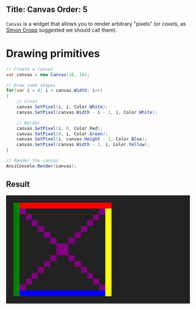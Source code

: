Title: Canvas
Order: 5
---

`Canvas` is a widget that allows you to render arbitrary "pixels" 
(or _coxels_, as [Simon Cropp](https://twitter.com/SimonCropp/status/1331554791726534657?s=20) 
suggested we should call them).

# Drawing primitives

```csharp
// Create a canvas
var canvas = new Canvas(16, 16);

// Draw some shapes
for(var i = 0; i < canvas.Width; i++)
{
    // Cross
    canvas.SetPixel(i, i, Color.White);
    canvas.SetPixel(canvas.Width - i - 1, i, Color.White);

    // Border
    canvas.SetPixel(i, 0, Color.Red);
    canvas.SetPixel(0, i, Color.Green);
    canvas.SetPixel(i, canvas.Height - 1, Color.Blue);
    canvas.SetPixel(canvas.Width - 1, i, Color.Yellow);
}

// Render the canvas
AnsiConsole.Render(canvas);
```

## Result

<pre style="font-size:100%;font-family:consolas,'Courier New',monospace;line-height: normal; padding: 0px;background-color: #222222; padding: 20px;">
<span style="background-color: #008000">  </span><span style="background-color: #FF0000">                              </span>
<span style="background-color: #008000">  </span><span style="background-color: #800080">  </span><span>                        </span><span style="background-color: #800080">  </span><span style="background-color: #FFFF00">  </span>
<span style="background-color: #008000">  </span><span>  </span><span style="background-color: #800080">  </span><span>                    </span><span style="background-color: #800080">  </span><span>  </span><span style="background-color: #FFFF00">  </span>
<span style="background-color: #008000">  </span><span>    </span><span style="background-color: #800080">  </span><span>                </span><span style="background-color: #800080">  </span><span>    </span><span style="background-color: #FFFF00">  </span>
<span style="background-color: #008000">  </span><span>      </span><span style="background-color: #800080">  </span><span>            </span><span style="background-color: #800080">  </span><span>      </span><span style="background-color: #FFFF00">  </span>
<span style="background-color: #008000">  </span><span>        </span><span style="background-color: #800080">  </span><span>        </span><span style="background-color: #800080">  </span><span>        </span><span style="background-color: #FFFF00">  </span>
<span style="background-color: #008000">  </span><span>          </span><span style="background-color: #800080">  </span><span>    </span><span style="background-color: #800080">  </span><span>          </span><span style="background-color: #FFFF00">  </span>
<span style="background-color: #008000">  </span><span>            </span><span style="background-color: #800080">    </span><span>            </span><span style="background-color: #FFFF00">  </span>
<span style="background-color: #008000">  </span><span>            </span><span style="background-color: #800080">    </span><span>            </span><span style="background-color: #FFFF00">  </span>
<span style="background-color: #008000">  </span><span>          </span><span style="background-color: #800080">  </span><span>    </span><span style="background-color: #800080">  </span><span>          </span><span style="background-color: #FFFF00">  </span>
<span style="background-color: #008000">  </span><span>        </span><span style="background-color: #800080">  </span><span>        </span><span style="background-color: #800080">  </span><span>        </span><span style="background-color: #FFFF00">  </span>
<span style="background-color: #008000">  </span><span>      </span><span style="background-color: #800080">  </span><span>            </span><span style="background-color: #800080">  </span><span>      </span><span style="background-color: #FFFF00">  </span>
<span style="background-color: #008000">  </span><span>    </span><span style="background-color: #800080">  </span><span>                </span><span style="background-color: #800080">  </span><span>    </span><span style="background-color: #FFFF00">  </span>
<span style="background-color: #008000">  </span><span>  </span><span style="background-color: #800080">  </span><span>                    </span><span style="background-color: #800080">  </span><span>  </span><span style="background-color: #FFFF00">  </span>
<span style="background-color: #008000">  </span><span style="background-color: #800080">  </span><span>                        </span><span style="background-color: #800080">  </span><span style="background-color: #FFFF00">  </span>
<span style="background-color: #008000">  </span><span style="background-color: #0000FF">                            </span><span style="background-color: #FFFF00">  </span>
</pre>